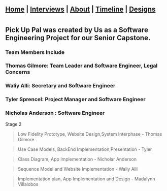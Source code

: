 ## [Home](/) | [Interviews](/tabs/interviews) | [About](/tabs/about) | [Timeline](/tabs/timeline) | [Designs](/tabs/Design)
#
## Pick Up Pal was created by Us as a Software Engineering Project for our Senior Capstone.
### Team Members Include 
### Thomas Gilmore: Team Leader and Software Engineer, Legal Concerns 
### Waliy Alli: Secretary and Software Engineer
### Tyler Sprencel: Project Manager and Software Engineer
### Nicholas Anderson : Software Engineer

Stage 2
>Low Fidelity Prototype, Website Design,System Interphase - Thomas Gilmore

>Use Case Models, BackEnd Implementation,Presentation - Tyler

>Class Diagram, App Implementation - Nicholar Anderson

>Sequence Model and Website Implementation - Waliy Alli

>Implementation plan, App Implementation and Design - Madalynn Villalobos

<script src="http://code.jquery.com/jquery-1.4.2.min.js"></script> <script> var x = document.getElementsByClassName("site-footer-credits"); setTimeout(() => { x[0].remove(); }, 10); </script>
